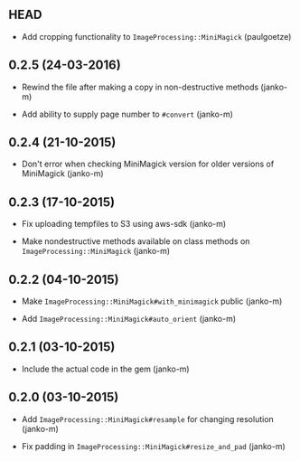## HEAD

* Add cropping functionality to `ImageProcessing::MiniMagick` (paulgoetze)

## 0.2.5 (24-03-2016)

* Rewind the file after making a copy in non-destructive methods (janko-m)

* Add ability to supply page number to `#convert` (janko-m)

## 0.2.4 (21-10-2015)

* Don't error when checking MiniMagick version for older versions of MiniMagick (janko-m)

## 0.2.3 (17-10-2015)

* Fix uploading tempfiles to S3 using aws-sdk (janko-m)

* Make nondestructive methods available on class methods on `ImageProcessing::MiniMagick` (janko-m)

## 0.2.2 (04-10-2015)

* Make `ImageProcessing::MiniMagick#with_minimagick` public (janko-m)

* Add `ImageProcessing::MiniMagick#auto_orient` (janko-m)

## 0.2.1 (03-10-2015)

* Include the actual code in the gem (janko-m)

## 0.2.0 (03-10-2015)

* Add `ImageProcessing::MiniMagick#resample` for changing resolution (janko-m)

* Fix padding in `ImageProcessing::MiniMagick#resize_and_pad` (janko-m)
